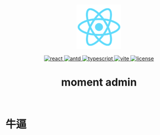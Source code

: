 <div align="center">
    <img alt="react-mu-admin" width="120" height="120" src="./src/assets/images/logo192.png">
	<p align="center">
		<a href="https://react.docschina.org/" target="_blank">
			<img src="https://img.shields.io/badge/react-^18.2.0-success" alt="react">
		</a>
		<a href="https://4x.ant.design/docs/react/introduce-cn" target="_blank">
			<img src="https://img.shields.io/badge/antd-^4.24.8-blue" alt="antd">
		</a>
		<a href="https://www.tslang.cn/" target="_blank">
	        <img src="https://img.shields.io/badge/typescript-^4.9.3-informational" alt="typescript">
	    </a>
		<a href="https://vitejs.dev/" target="_blank">
		    <img src="https://img.shields.io/badge/vite-^4.2.0-success" alt="vite">
		</a>
		<a href="./LICENSE" target="_blank">
		    <img src="https://img.shields.io/badge/license-MIT-red" alt="license">
		</a>
	</p>
    <h1>moment admin</h1>
	<p>&nbsp;</p>
</div>

# 牛逼
